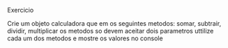 Exercicio 

Crie um objeto calculadora 
que em os seguintes metodos: somar, subtrair, dividir, multiplicar 
os metodos so devem aceitar dois parametros 
uttilize cada um dos metodos e mostre os valores no console